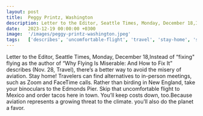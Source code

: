 ```yaml
---
layout: post
title:  Peggy Printz, Washington
description: Letter to the Editor, Seattle Times, Monday, December 18,Instead of “fixing" flying as the author of “Why Flying Is Miserable - And How to Fix It” desc...
date:   2023-12-19 00:00:00 +0300
image:  '/images/peggy-printz-washington.jpeg'
tags:   ['describes', 'uncomfortable-flight', 'travel', 'stay-home', 'seattle-times', 'person-meetings', 'order-tacos', 'new-england']
---
```

Letter to the Editor, Seattle Times, Monday, December 18,Instead of “fixing" flying as the author of “Why Flying Is Miserable: And How to Fix It” describes (Nov. 28, Travel), there’s a better way to avoid the misery of aviation. Stay home! Travelers can find alternatives to in-person meetings, such as Zoom and FaceTime calls. Rather than birding in New England, take your binoculars to the Edmonds Pier. Skip that uncomfortable flight to Mexico and order tacos here in town. You’ll keep costs down, too.Because aviation represents a growing threat to the climate. you’ll also do the planet a favor.

